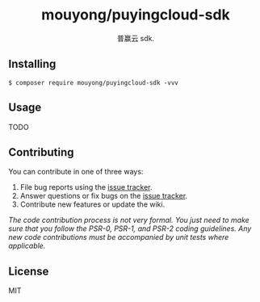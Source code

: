 <h1 align="center"> mouyong/puyingcloud-sdk </h1>

<p align="center"> 普赢云 sdk.</p>


## Installing

```shell
$ composer require mouyong/puyingcloud-sdk -vvv
```

## Usage

TODO

## Contributing

You can contribute in one of three ways:

1. File bug reports using the [issue tracker](https://github.com/yan/ong/puyingcloud-sdk/issues).
2. Answer questions or fix bugs on the [issue tracker](https://github.com/yan/ong/puyingcloud-sdk/issues).
3. Contribute new features or update the wiki.

_The code contribution process is not very formal. You just need to make sure that you follow the PSR-0, PSR-1, and PSR-2 coding guidelines. Any new code contributions must be accompanied by unit tests where applicable._

## License

MIT